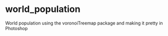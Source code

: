 # world_population
World population using the voronoiTreemap package and making it pretty in Photoshop
